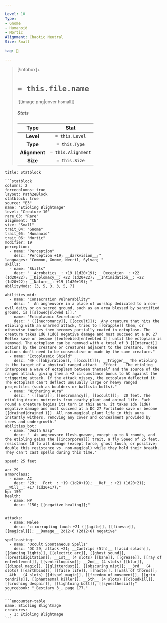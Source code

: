 ```yaml
---

Level: 10
Type:
- Gnome
- Humanoid
- Mortic
Alignment: Chaotic Neutral
Size: Small

tag: 👹

---
```


> [!infobox]+
> #  `= this.file.name`
> ![[image.png|cover hsmall]]
> ##### Stats
> Type | Stat |
> :---:|:---:|
> **Level** | `= this.Level` |
> **Type** | `= this.Type` |
> **Alignment** | `= this.Alignment` |
> **Size** | `= this.Size` |



````ad-info
title: Statblock

```statblock
columns: 2
forcecolumns: true
layout: Path2eBlock
statblock: true
source: "B3"
name: "Etioling Blightmage"
level: "Creature 10"
rare_03: "Rare"
alignment: "CN"
size: "Small"
trait_04: "Gnome"
trait_05: "Humanoid"
trait_06: "Mortic"
modifier: 19
perception:
  - name: "Perception"
    desc: "Perception +19; __darkvision__;"
languages: "Common, Gnome, Necril, Sylvan; "
skills:
  - name: "Skills"
    desc: "__Acrobatics__: +19 (1d20+19); __Deception__: +22 (1d20+22); __Diplomacy__: +22 (1d20+22); __Intimidation__: +22 (1d20+22); __Nature__: +19 (1d20+19); "
abilityMods: [3, 5, 3, 3, 5, 7]

abilities_mid:
  - name: "Consecration Vulnerability"
    desc: "  An angheuvore in a place of worship dedicated to a non-evil deity or on sacred ground, such as an area blessed by sanctified ground, is [[slowed|slowed 1]]."
  - name: "Ectoplasmic Secretions"
    desc: " ([[necromancy]], [[occult]]);  Any creature that hits the etioling with an unarmed attack, tries to [[Grapple]] them, or otherwise touches them becomes partially coated in ectoplasm. The creature takes 1d6 (1d6) negative damage and must succeed at a DC 27 Reflex save or become [[enfeebled|enfeebled 2]] until the ectoplasm is removed. The ectoplasm can be removed with a total of 3 [[Interact]] actions by the creature or creatures adjacent to the creature. These actions don't need to be consecutive or made by the same creature."
  - name: "Ectoplasmic Shield"
    desc: "⬲ ([[abjuration]], [[occult]]); __Trigger__ The etioling is the target of a physical ranged attack __Effect__  The etioling interposes a wave of ectoplasm between themself and the source of the ranged attack, giving them a +2 circumstance bonus to AC against the triggering attack. If the attack misses, the ectoplasm deflected it. The ectoplasm can't deflect unusually large or heavy ranged projectiles (such as boulders or ballista bolts)."
  - name: "Withering Aura"
    desc: " ([[aura]], [[necromancy]], [[occult]]);  20 feet. The etioling drains nutrients from nearby plant and animal life. Each round a creature begins its turn in this aura, it takes 1d6 (1d6) negative damage and must succeed at a DC 27 Fortitude save or become [[drained|drained 1]]. All non-magical plant life in this aura instantly withers, removing any cover and concealment provided by trees and undergrowth."
abilities_bot:
  - name: "Death Gasp"
    desc: "  As angheuvore flesh-gnawer, except up to 8 rounds, and the etioling gains the [[incorporeal]] trait, a fly Speed of 25 feet, resistance 10 to all damage (except force, ghost touch, or positive; double this resistance vs. non-magical) while they hold their breath. They can't cast spells during this time."

speed: 25 feet

ac: 29
armorclass:
  - name: AC
    desc: "29; __Fort__: +19 (1d20+19); __Ref__: +21 (1d20+21); __Will__: +17 (1d20+17);"
hp: 150
health:
  - name: HP
    desc: "150; [[negative healing]];"


attacks:
  - name: Melee
    desc: "⬻ corrupting touch +21 ([[agile]], [[finesse]], [[magical]]); __Damage__ 2d12+6 (2d12+6) negative"

spellcasting:
  - name: "Occult Spontaneous Spells"
    desc: "DC 29, attack +21; __Cantrips (5th)__ [[acid splash]], [[dancing lights]], [[electric arc]], [[ghost sound]], [[prestidigitation]]; __1st__ (4 slots) [[bane]], [[grease]], [[ray of enfeeblement]], [[ventriloquism]]; __2nd__ (4 slots) [[blur]], [[dispel magic]], [[glitterdust]], [[obscuring mist]]; __3rd__ (4 slots) [[earthbind]], [[false life]], [[haste]], [[wall of thorns]]; __4th__ (4 slots) [[dispel magic]], [[freedom of movement]], [[grim tendrils]], [[phantasmal killer]]; __5th__ (4 slots) [[cloudkill]], [[crushing despair]], [[lightning bolt]], [[synesthesia]];"
sourcebook: "_Bestiary 3_, page 177."
```

```encounter-table
name: Etioling Blightmage
creatures:
  - 1: Etioling Blightmage
```

````


